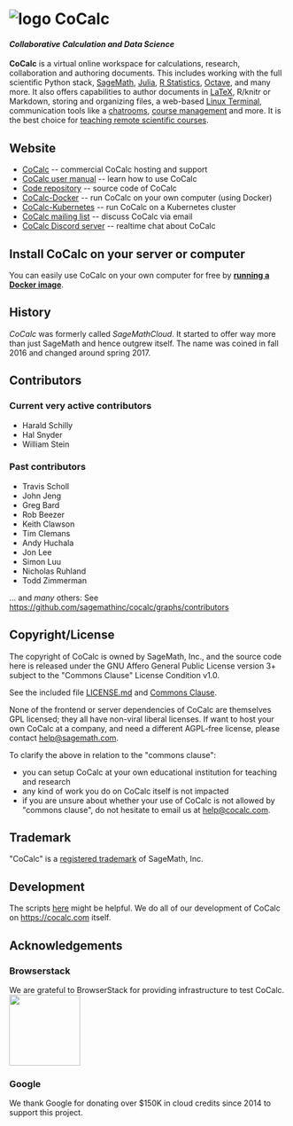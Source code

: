 # ![logo](https://raw.githubusercontent.com/sagemathinc/smc/master/src/webapp-lib/favicon-32x32.png) CoCalc

#### _Collaborative Calculation and Data Science_

**CoCalc** is a virtual online workspace for calculations, research, collaboration and authoring documents.
This includes working with the full scientific Python stack, [SageMath](https://www.sagemath.org),
[Julia](https://julialang.org), [R Statistics](https://cocalc.com/doc/r-statistical-software.html),
[Octave](https://www.gnu.org/software/octave/), and many more.
It also offers capabilities to author documents in [LaTeX](https://cocalc.com/doc/latex-editor.html), R/knitr or Markdown,
storing and organizing files, a web-based [Linux Terminal](https://doc.cocalc.com/terminal.html),
communication tools like a [chatrooms](https://doc.cocalc.com/chat.html),
[course management](https://cocalc.com/doc/teaching.html) and more.
It is the best choice for [teaching remote scientific courses](https://cocalc.com/doc/teaching.html).

## Website

- [CoCalc](https://cocalc.com/index.html) -- commercial CoCalc hosting and support
- [CoCalc user manual](https://doc.cocalc.com/) -- learn how to use CoCalc
- [Code repository](https://github.com/sagemathinc/cocalc) -- source code of CoCalc
- [CoCalc-Docker](https://github.com/sagemathinc/cocalc-docker) -- run CoCalc on your own computer (using Docker)
- [CoCalc-Kubernetes](https://github.com/sagemathinc/cocalc-kubernetes) -- run CoCalc on a Kubernetes cluster
- [CoCalc mailing list](https://groups.google.com/forum/#!forum/cocalc) -- discuss CoCalc via email
- [CoCalc Discord server](https://discord.gg/nEHs2GK) -- realtime chat about CoCalc

## Install CoCalc on your server or computer

You can easily use CoCalc on your own computer for free by **[running a Docker image](https://github.com/sagemathinc/cocalc-docker)**.

## History

_CoCalc_ was formerly called _SageMathCloud_.
It started to offer way more than just SageMath and hence outgrew itself.
The name was coined in fall 2016 and changed around spring 2017.

## Contributors

### Current very active contributors

- Harald Schilly
- Hal Snyder
- William Stein

### Past contributors

- Travis Scholl
- John Jeng
- Greg Bard
- Rob Beezer
- Keith Clawson
- Tim Clemans
- Andy Huchala
- Jon Lee
- Simon Luu
- Nicholas Ruhland
- Todd Zimmerman

... and _many_ others: See https://github.com/sagemathinc/cocalc/graphs/contributors

## Copyright/License

The copyright of CoCalc is owned by SageMath, Inc., and the source code
here is released under the GNU Affero General Public License version 3+
subject to the "Commons Clause" License Condition v1.0.

See the included file [LICENSE.md](LICENSE.md) and [Commons Clause](https://commonsclause.com/).

None of the frontend or server dependencies of CoCalc are themselves GPL
licensed; they all have non-viral liberal licenses. If want to host
your own CoCalc at a company, and need a different AGPL-free license,
please contact help@sagemath.com.

To clarify the above in relation to the "commons clause":

- you can setup CoCalc at your own educational institution for teaching and research
- any kind of work you do on CoCalc itself is not impacted
- if you are unsure about whether your use of CoCalc is not allowed by "commons clause", do not hesitate to email us at help@cocalc.com.

## Trademark

"CoCalc" is a [registered trademark](http://tsdr.uspto.gov/#caseNumber=87155974&caseType=SERIAL_NO&searchType=statusSearch) of SageMath, Inc.

## Development

The scripts [here](https://github.com/sagemathinc/cocalc/tree/master/src/dev) might be helpful.  We do all of our development of CoCalc on https://cocalc.com itself.


## Acknowledgements

### Browserstack

We are grateful to BrowserStack for providing infrastructure to test CoCalc.
 <a href="https://www.browserstack.com" target="_blank"><img src="http://i.imgur.com/VProOTR.png" width=128></a>
 
### Google

We thank Google for donating over \$150K in cloud credits since 2014 to support this project.